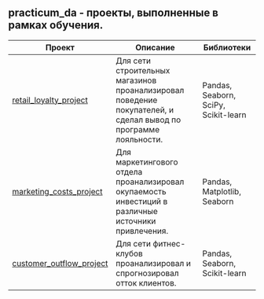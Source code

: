 ## practicum_da - проекты, выполненные в рамках обучения.

Проект|Описание|Библиотеки
-|-|-
[retail_loyalty_project](https://github.com/MaximNuzhnyy/practicum_da/tree/main/retail_loyalty_project)|Для сети строительных магазинов проанализировал поведение покупателей, и сделал вывод по программе лояльности.|Pandas, Seaborn, SciPy, Scikit-learn
[marketing_costs_project](https://github.com/MaximNuzhnyy/practicum_da/tree/main/marketing_costs_project)|Для маркетингового отдела проанализировал окупаемость инвестиций в различные источники привлечения.|Pandas, Matplotlib, Seaborn
[customer_outflow_project](https://github.com/MaximNuzhnyy/practicum_da/tree/main/customer_outflow_project)|Для сети фитнес-клубов проанализировал и спрогнозировал отток клиентов.|Pandas, Seaborn, Scikit-learn
